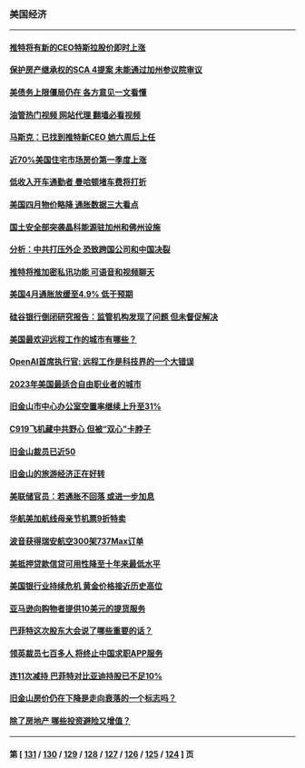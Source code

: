 ### 美国经济
---
#### [推特将有新的CEO特斯拉股价即时上涨](../../pages/ncid1078158/n13994623.md?05130045) 
#### [保护房产继承权的SCA 4提案 未能通过加州参议院审议](../../pages/ncid1078158/n13994612.md?05130045) 
#### [美债务上限僵局仍在 各方意见一文看懂](../../pages/ncid1078158/n13994151.md?05130045) 
#### [油管热门视频 网站代理 翻墙必看视频](http://138.2.39.72:81/youtube.html?epic-marker?05130045)
#### [马斯克：已找到推特新CEO 她六周后上任](../../pages/ncid1078158/n13994265.md?05130045) 
#### [近70%美国住宅市场房价第一季度上涨](../../pages/ncid1078158/n13994218.md?05130045) 
#### [低收入开车通勤者 曼哈顿堵车费将打折](../../pages/ncid1078158/n13993558.md?05130045) 
#### [美国四月物价略降 通胀数据三大看点](../../pages/ncid1078158/n13993282.md?05130045) 
#### [国土安全部突袭晶科能源驻加州和佛州设施](../../pages/ncid1078158/n13993270.md?05130045) 
#### [分析：中共打压外企 恐致跨国公司和中国决裂](../../pages/ncid1078158/n13993252.md?05130045) 
#### [推特将推加密私讯功能 可语音和视频聊天](../../pages/ncid1078158/n13993143.md?05130045) 
#### [美国4月通胀放缓至4.9% 低于预期](../../pages/ncid1078158/n13993142.md?05130045) 
#### [硅谷银行倒闭研究报告：监管机构发现了问题 但未督促解决](../../pages/ncid1078158/n13992898.md?05130045) 
#### [美国最欢迎远程工作的城市有哪些？](../../pages/ncid1078158/n13992864.md?05130045) 
#### [OpenAI首席执行官: 远程工作是科技界的一个大错误](../../pages/ncid1078158/n13992858.md?05130045) 
#### [2023年美国最适合自由职业者的城市](../../pages/ncid1078158/n13992856.md?05130045) 
#### [旧金山市中心办公室空置率继续上升至31%](../../pages/ncid1078158/n13992854.md?05130045) 
#### [C919飞机藏中共野心 但被“双心”卡脖子](../../pages/ncid1078158/n13991824.md?05130045) 
#### [旧金山裁员已近50](../../pages/ncid1078158/n13992793.md?05130045) 
#### [旧金山的旅游经济正在好转](../../pages/ncid1078158/n13992741.md?05130045) 
#### [美联储官员：若通胀不回落 或进一步加息](../../pages/ncid1078158/n13992597.md?05130045) 
#### [华航美加航线母亲节机票9折特卖](../../pages/ncid1078158/n13992686.md?05130045) 
#### [波音获得瑞安航空300架737Max订单](../../pages/ncid1078158/n13992411.md?05130045) 
#### [美抵押贷款信贷可用性降至十年来最低水平](../../pages/ncid1078158/n13992398.md?05130045) 
#### [美国银行业持续危机 黄金价格接近历史高位](../../pages/ncid1078158/n13991959.md?05130045) 
#### [亚马逊向购物者提供10美元的提货服务](../../pages/ncid1078158/n13991687.md?05130045) 
#### [巴菲特这次股东大会说了哪些重要的话？](../../pages/ncid1078158/n13991740.md?05130045) 
#### [领英裁员七百多人 将终止中国求职APP服务](../../pages/ncid1078158/n13991767.md?05130045) 
#### [连11次减持 巴菲特对比亚迪持股已不足10%](../../pages/ncid1078158/n13991614.md?05130045) 
#### [旧金山房价仍在下降是走向衰落的一个标志吗？](../../pages/ncid1078158/n13991108.md?05130045) 
#### [除了房地产 哪些投资避险又增值？](../../pages/ncid1078158/n13990965.md?05130045) 

---
#### 第 [ [131](./131.md?05130045) / [130](./130.md?05130045) / [129](./129.md?05130045) / [128](./128.md?05130045) / [127](./127.md?05130045) / [126](./126.md?05130045) / [125](./125.md?05130045) / [124](./124.md?05130045) ] 页

